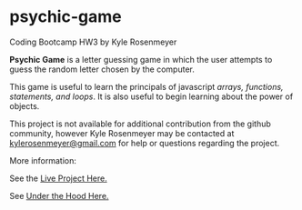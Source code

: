 # psychic-game
Coding Bootcamp HW3 by Kyle Rosenmeyer

**Psychic Game** is a letter guessing game in which 
the user attempts to guess the random letter chosen by the computer. 

This game is useful to learn the principals of javascript *arrays, functions, statements, and 
loops*. It is also useful to begin learning about the power of objects.

This project is not available for additional contribution from the github community, however
Kyle Rosenmeyer may be contacted at kylerosenmeyer@gmail.com for help or questions
regarding the project.

More information:

See the [Live Project Here.](https://kylerosenmeyer.github.io/psychic-game/)

See [Under the Hood Here.](https://github.com/kylerosenmeyer/psychic-game)
